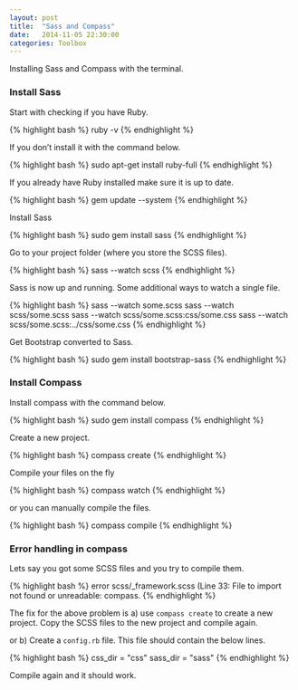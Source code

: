 ```yaml
---
layout: post
title:  "Sass and Compass"
date:   2014-11-05 22:30:00
categories: Toolbox
---
```


Installing Sass and Compass with the terminal.

<h3>Install Sass</h3>

Start with checking if you have Ruby.

{% highlight bash %}
ruby -v
{% endhighlight %}

If you don’t install it with the command below.

{% highlight bash %}
sudo apt-get install ruby-full
{% endhighlight %}

If you already have Ruby installed make sure it is up to date.

{% highlight bash %}
gem update --system
{% endhighlight %}

Install Sass

{% highlight bash %}
sudo gem install sass
{% endhighlight %}

Go to your project folder (where you store the SCSS files).

{% highlight bash %}
sass --watch scss
{% endhighlight %}

Sass is now up and running. Some additional ways to watch a single file.


{% highlight bash %}
sass --watch some.scss
sass --watch scss/some.scss
sass --watch scss/some.scss:css/some.css
sass --watch scss/some.scss:../css/some.css
{% endhighlight %}

Get Bootstrap converted to Sass.

{% highlight bash %}
sudo gem install bootstrap-sass
{% endhighlight %}

<h3>Install Compass</h3>

Install compass with the command below.

{% highlight bash %}
sudo gem install compass
{% endhighlight %}

Create a new project.

{% highlight bash %}
compass create
{% endhighlight %}

Compile your files on the fly

{% highlight bash %}
compass watch
{% endhighlight %}

or you can manually compile the files.

{% highlight bash %}
compass compile
{% endhighlight %}


<h3>Error handling in compass</h3>

Lets say you got some SCSS files and you try to compile them.

{% highlight bash %}
error scss/_framework.scss (Line 33: File to import not found or unreadable: compass.
{% endhighlight %}

The fix for the above problem is a) use `compass create` to create a new project. Copy the SCSS files to the
new project and compile again.

or b) Create a `config.rb` file. This file should contain the below lines.

{% highlight bash %}
css_dir =   "css"
sass_dir =  "sass"
{% endhighlight %}

Compile again and it should work.
